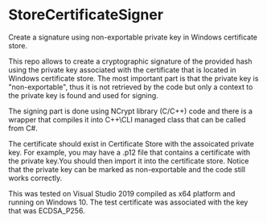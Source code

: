 # StoreCertificateSigner
Create a signature using non-exportable private key in Windows certificate store.

This repo allows to create a cryptographic signature of the provided hash using the private key associated with the certificate that is located in Windows certificate store. The most important part is that the private key is "non-exportable", thus it is not retrieved by the code but only a context to the private key is found and used for signing. 

The signing part is done using NCrypt library (C/C++) code and there is a wrapper that compiles it into C++\CLI managed class that can be called from C#.

The certificate should exist in Certificate Store with the assoicated private key. For example, you may have a .p12 file that contains a certificate with the private key.You should then import it into the certificate store. Notice that the private key can be marked as non-exportable and the code still works correctly.

This was tested on Visual Studio 2019 compiled as x64 platform and running on Windows 10. The test certificate was associated with the key that was ECDSA_P256.
